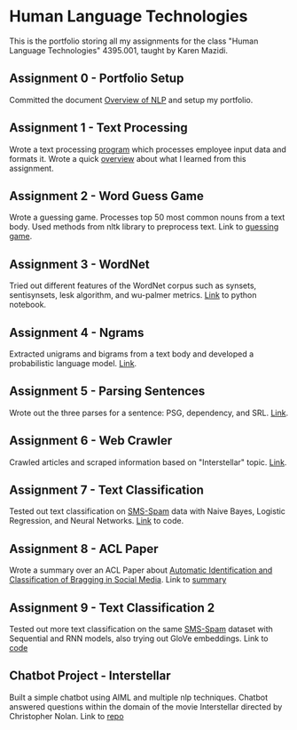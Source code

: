 # Human Language Technologies
This is the portfolio storing all my assignments for the class "Human Language Technologies" 4395.001, taught by Karen Mazidi.

## Assignment 0 - Portfolio Setup
Committed the document [Overview of NLP](Overview_of_NLP.pdf) and setup my portfolio.

## Assignment 1 - Text Processing
Wrote a text processing [program](Assignment_1-Text_Processing/text_processing.py) which processes employee input data and formats it. Wrote a quick [overview](Assignment_1-Text_Processing/Overview.pdf) about what I learned from this assignment.

## Assignment 2 - Word Guess Game
Wrote a guessing game. Processes top 50 most common nouns from a text body. Used methods from nltk library to preprocess text. Link to [guessing game](Assignment_2-Word_Guess_Game/word_guess_game.py).

## Assignment 3 - WordNet
Tried out different features of the WordNet corpus such as synsets, sentisynsets, lesk algorithm, and wu-palmer metrics. [Link](Assignment_3_WordNet/WordNet.ipynb) to python notebook.

## Assignment 4 - Ngrams
Extracted unigrams and bigrams from a text body and developed a probabilistic language model. [Link](Assignment_4_Ngrams/).

## Assignment 5 - Parsing Sentences
Wrote out the three parses for a sentence: PSG, dependency, and SRL. [Link](Assignment_5_Parsing_Sentences/Parsing.pdf).

## Assignment 6 - Web Crawler
Crawled articles and scraped information based on "Interstellar" topic. [Link](Assignment_6_Web_Crawler/webCrawler.py).

## Assignment 7 - Text Classification
Tested out text classification on [SMS-Spam](https://www.kaggle.com/datasets/uciml/sms-spam-collection-dataset) data with Naive Bayes, Logistic Regression, and Neural Networks. [Link](Assignment_7_Text_Classification/Text_Classification.ipynb) to code.

## Assignment 8 - ACL Paper
Wrote a summary over an ACL Paper about [Automatic Identification and Classification of Bragging in Social Media](https://aclanthology.org/2022.acl-long.273/). Link to [summary](Assignment_8_ACL_paper/ACL_Paper.pdf)

## Assignment 9 - Text Classification 2
Tested out more text classification on the same [SMS-Spam](https://www.kaggle.com/datasets/uciml/sms-spam-collection-dataset) dataset with Sequential and RNN models, also trying out GloVe embeddings. Link to [code](Assignment_9_Text_Classification_2/Text_Classification_2.ipynb)

## Chatbot Project - Interstellar
Built a simple chatbot using AIML and multiple nlp techniques. Chatbot answered questions within the domain of the movie Interstellar directed by Christopher Nolan. Link to [repo](https://github.com/sameer-haider/HLT-chatbot-project)